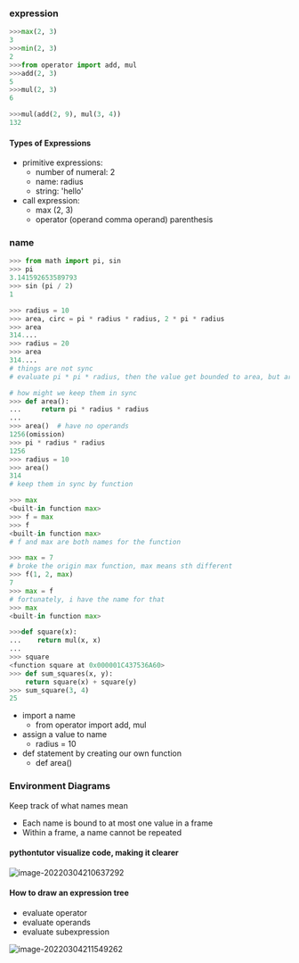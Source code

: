 ### expression

```python
>>>max(2, 3)
3
>>>min(2, 3)
2
>>>from operator import add, mul
>>>add(2, 3)
5
>>>mul(2, 3)
6
```
```python
>>>mul(add(2, 9), mul(3, 4))
132

```

#### Types of Expressions

* primitive expressions:
  * number of numeral: 2
  * name: radius
  * string: 'hello'
* call expression:
  * max   (2, 3)
  * operator (operand comma operand)   parenthesis

### name

```python
>>> from math import pi, sin
>>> pi
3.141592653589793
>>> sin (pi / 2)
1
```

```python
>>> radius = 10
>>> area, circ = pi * radius * radius, 2 * pi * radius
>>> area
314....
>>> radius = 20
>>> area
314....
# things are not sync
# evaluate pi * pi * radius, then the value get bounded to area, but area forget it was defined in terms of radius

# how might we keep them in sync
>>> def area():
...     return pi * radius * radius
...
>>> area()	# have no operands
1256(omission)
>>> pi * radius * radius
1256
>>> radius = 10
>>> area()
314
# keep them in sync by function
```

```python
>>> max
<built-in function max>
>>> f = max
>>> f
<built-in function max>
# f and max are both names for the function

>>> max = 7
# broke the origin max function, max means sth different
>>> f(1, 2, max)
7
>>> max = f
# fortunately, i have the name for that
>>> max
<built-in function max>
```

```python
>>>def square(x):
...    return mul(x, x)
...
>>> square
<function square at 0x000001C437536A60>
>>> def sum_squares(x, y):
    return square(x) + square(y)
>>> sum_square(3, 4)
25
```



* import a name
  * from operator import add, mul
* assign a value to name
  * radius = 10
* def statement by creating our own function
  * def area()





### Environment Diagrams

Keep track of what names mean

* Each name is bound to at most one value in a frame
* Within a frame, a name cannot be repeated



#### pythontutor visualize code, making it clearer

![image-20220304210637292](https://gitee.com/starriverflow/cloud-pictures/raw/master/img/image-20220304210637292.png)



#### How to draw an expression tree

* evaluate operator
* evaluate operands
* evaluate subexpression



![image-20220304211549262](https://gitee.com/starriverflow/cloud-pictures/raw/master/img/image-20220304211549262.png)
